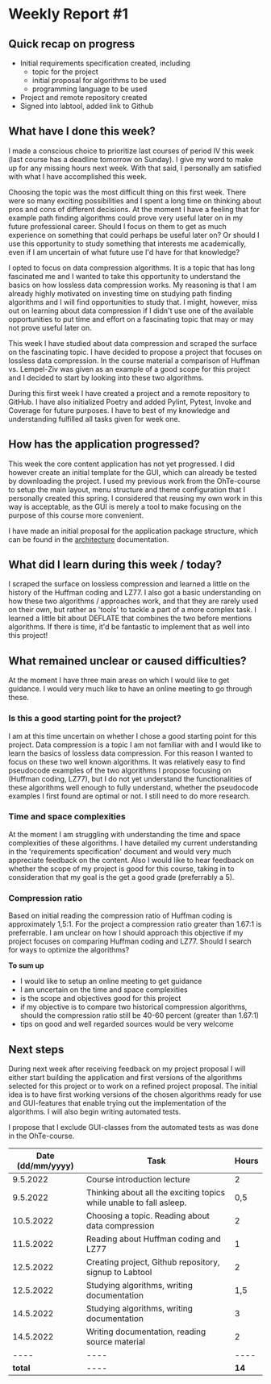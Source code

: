 # Weekly Report #1

## Quick recap on progress

* Initial requirements specification created, including
  * topic for the project
  * initial proposal for algorithms to be used
  * programming language to be used  
* Project and remote repository created
* Signed into labtool, added link to Github


## What have I done this week?
I made a conscious choice to prioritize last courses of period IV this week (last course has a deadline tomorrow on Sunday). I give my word to make up for any missing hours next week. With that said, I personally am satisfied with what I have accomplished this week.

Choosing the topic was the most difficult thing on this first week. There were so many exciting possibilities and I spent a long time on thinking about pros and cons of different decisions. At the moment I have a feeling that for example path finding algorithms could prove very useful later on in my future professional career. Should I focus on them to get as much experience on something that could perhaps be useful later on? Or should I use this opportunity to study something that interests me academically, even if I am uncertain of what future use I'd have for that knowledge?

I opted to focus on data compression algorithms. It is a topic that has long fascinated me and I wanted to take this opportunity to understand the basics on how lossless data compression works. My reasoning is that I am already highly motivated on investing time on studying path finding algorithms and I will find opportunities to study that. I might, however, miss out on learning about data compression if I didn't use one of the available opportunities to put time and effort on a fascinating topic that may or may not prove useful later on. 

This week I have studied about data compression and scraped the surface on the fascinating topic. I have decided to propose a project that focuses on lossless data compression. In the course material a comparison of Huffman vs. Lempel-Ziv was given as an example of a good scope for this project and I decided to start by looking into these two algorithms.

During this first week I have created a project and a remote repository to GitHub. I have also initialized Poetry and added Pylint, Pytest, Invoke and Coverage for future purposes. I have to best of my knowledge and understanding fulfilled all tasks given for week one.  

## How has the application progressed?
This week the core content application has not yet progressed. I did however create an initial template for the GUI, which can already be tested by downloading the project. I used my previous work from the OhTe-course to setup the main layout, menu structure and theme configuration that I personally created this spring. I considered that reusing my own work in this way is acceptable, as the GUI is merely a tool to make focusing on the purpose of this course more convenient. 

I have made an initial proposal for the application package structure, which can be found in the [architecture](architecture.md) documentation. 

## What did I learn during this week / today?
I scraped the surface on lossless compression and learned a little on the history of the Huffman coding and LZ77. I also got a basic understanding on how these two algorithms / approaches work, and that they are rarely used on their own, but rather as 'tools' to tackle a part of a more complex task. I learned a little bit about DEFLATE that combines the two before mentions algorithms. If there is time, it'd be fantastic to implement that as well into this project! 

## What remained unclear or caused difficulties? 

At the moment I have three main areas on which I would like to get guidance. I would very much like to have an online meeting to go through these. 

### Is this a good starting point for the project? 
I am at this time uncertain on whether I chose a good starting point for this project. Data compression is a topic I am not familiar with and I would like to learn the basics of lossless data compression. For this reason I wanted to focus on these two well known algorithms. It was relatively easy to find pseudocode examples of the two algorithms I propose focusing on (Huffman coding, LZ77), but I do not yet understand the functionalities of these algorithms well enough to fully understand, whether the pseudocode examples I first found are optimal or not. I still need to do more research. 

### Time and space complexities
At the moment I am struggling with understanding the time and space complexities of these algorithms. I have detailed my current understanding in the 'requirements specification' document and would very much appreciate feedback on the content. Also I would like to hear feedback on whether the scope of my project is good for this course, taking in to consideration that my goal is the get a good grade (preferrably a 5). 

### Compression ratio
Based on initial reading the compression ratio of Huffman coding is approximately 1,5:1. For the project a compression ratio greater than 1.67:1 is preferrable. I am unclear on how I should approach this objective if my project focuses on comparing Huffman coding and LZ77. Should I search for ways to optimize the algorithms? 


**To sum up**
* I would like to setup an online meeting to get guidance
* I am uncertain on the time and space complexities 
* is the scope and objectives good for this project
* if my objective is to compare two historical compression algorithms, should the compression ratio still be 40-60 percent (greater than 1.67:1)
* tips on good and well regarded sources would be very welcome

## Next steps
During next week after receiving feedback on my project proposal I will either start building the application and first versions of the algorithms selected for this project or to work on a refined project proposal. The initial idea is to have first working versions of the chosen algorithms ready for use and GUI-features that enable trying out the implementation of the algorithms. I will also begin writing automated tests. 

I propose that I exclude GUI-classes from the automated tests as was done in the OhTe-course.  

| Date (dd/mm/yyyy) |Task | Hours |
| ---- | ---- | ---- |
| 9.5.2022 | Course introduction lecture | 2 |
| 9.5.2022 | Thinking about all the exciting topics while unable to fall asleep.  | 0,5|
| 10.5.2022 | Choosing a topic. Reading about data compression | 2 |
| 11.5.2022 | Reading about Huffman coding and LZ77 | 1 |
| 12.5.2022 | Creating project, Github repository, signup to Labtool | 2 |
| 12.5.2022 | Studying algorithms, writing documentation | 1,5 |
| 14.5.2022 | Studying algorithms, writing documentation | 3 |
| 14.5.2022 | Writing documentation, reading source material | 2 |
| ---- | ---- | ---- |
| **total**| ---- | **14** |
